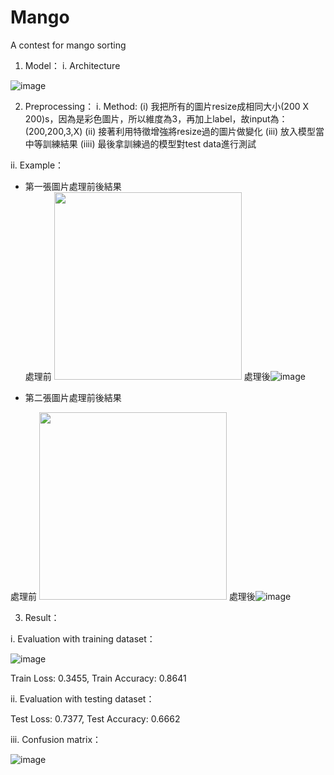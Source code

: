 # Mango
A contest for mango sorting
1.	Model：
  i.	Architecture

![image](https://user-images.githubusercontent.com/58549322/112744493-249be500-8fd3-11eb-9dd0-0d270c1189f0.png)

2.	Preprocessing：
  i.	Method:
  (i) 我把所有的圖片resize成相同大小(200 X 200)s，因為是彩色圖片，所以維度為3，再加上label，故input為：(200,200,3,X)
  (ii) 接著利用特徵增強將resize過的圖片做變化
  (iii) 放入模型當中等訓練結果
  (iiii) 最後拿訓練過的模型對test data進行測試
  
  ii.   Example：
  * 第一張圖片處理前後結果  
  處理前  <img src="https://user-images.githubusercontent.com/58549322/112744660-a80a0600-8fd4-11eb-8ea2-161e01954fcf.png" width="300"/> 處理後![image](https://user-images.githubusercontent.com/58549322/112744853-2c10bd80-8fd6-11eb-9fab-2af0c5f02618.png)


  * 第二張圖片處理前後結果
  
   處理前  <img src="https://user-images.githubusercontent.com/58549322/112744793-aab92b00-8fd5-11eb-9b23-e47c322a0720.png" width="300"/>  處理後![image](https://user-images.githubusercontent.com/58549322/112744841-113e4900-8fd6-11eb-8166-d43535b5cfa1.png)

3.	Result：

  i.	Evaluation with training dataset：
  
  ![image](https://user-images.githubusercontent.com/58549322/112744874-64b09700-8fd6-11eb-9cac-b1a94bfd3fcf.png)
  
  Train Loss: 0.3455,  Train Accuracy: 0.8641
  
  ii.	Evaluation with testing dataset：
  
  Test Loss: 0.7377,  Test Accuracy: 0.6662

  iii.	Confusion matrix：
  
  ![image](https://user-images.githubusercontent.com/58549322/112744912-a7726f00-8fd6-11eb-8d00-3e8263dab0a1.png)
